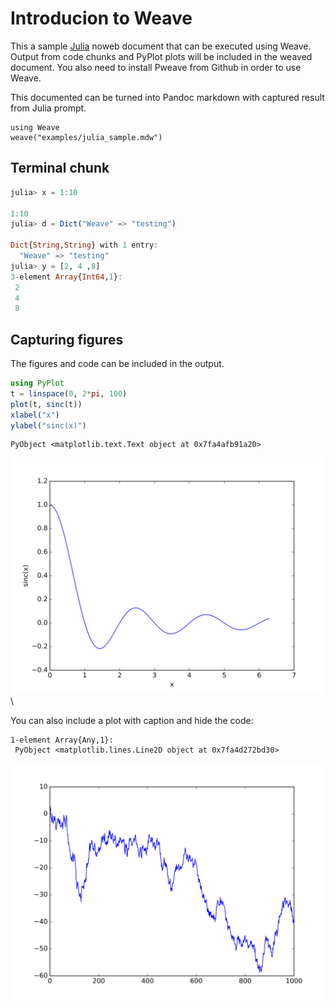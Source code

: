 
# Introducion to Weave

This a sample [Julia](http://julialang.org/) noweb document that can
be executed using Weave. Output from code chunks and PyPlot
plots will be included in the weaved document. You also need to install Pweave from Github in order to use Weave.

This documented can be turned into Pandoc markdown with captured
result from Julia prompt.

~~~~{.julia}
using Weave
weave("examples/julia_sample.mdw")
~~~~

## Terminal chunk

````julia
julia> x = 1:10

1:10
julia> d = Dict("Weave" => "testing")

Dict{String,String} with 1 entry:
  "Weave" => "testing"
julia> y = [2, 4 ,8]
3-element Array{Int64,1}:
 2
 4
 8
````





## Capturing figures

The figures and code can be included in the output.

````julia
using PyPlot
t = linspace(0, 2*pi, 100)
plot(t, sinc(t))
xlabel("x")
ylabel("sinc(x)")
````


````
PyObject <matplotlib.text.Text object at 0x7fa4afb91a20>
````


![](figures/julia_sample_2_1.svg)\ 




You can also include a plot with caption and hide the code:

````
1-element Array{Any,1}:
 PyObject <matplotlib.lines.Line2D object at 0x7fa4d272bd30>
````


![Random walk.](figures/julia_sample_random_1.svg)
